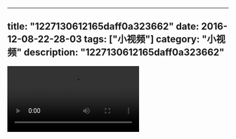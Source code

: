 
---
title: "1227130612165daff0a323662"
date: 2016-12-08-22-28-03
tags: ["小视频"]
category: "小视频"
description: "1227130612165daff0a323662"
---
<video src="http://ohtsqip0g.bkt.clouddn.com/1227130612165daff0a323662.mp4" controls="controls"></video>

